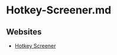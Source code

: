 # Hotkey-Screener.md

## Websites

* [Hotkey Screener](https://www.ntwind.com/freeware/hotkey-screener.html)
